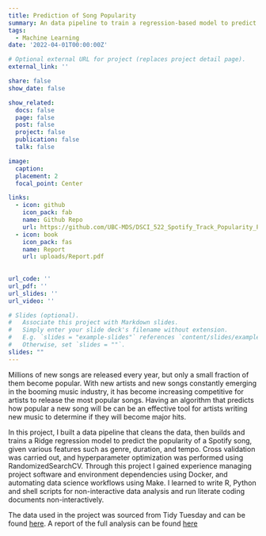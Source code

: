 ```yaml
---
title: Prediction of Song Popularity
summary: An data pipeline to train a regression-based model to predict the popularity of a song, given various features such as genre, duration, and tempo.
tags:
  - Machine Learning 
date: '2022-04-01T00:00:00Z'

# Optional external URL for project (replaces project detail page).
external_link: ''

share: false
show_date: false

show_related:
  docs: false
  page: false
  post: false
  project: false
  publication: false
  talk: false

image:
  caption: 
  placement: 2
  focal_point: Center

links:
  - icon: github
    icon_pack: fab
    name: Github Repo
    url: https://github.com/UBC-MDS/DSCI_522_Spotify_Track_Popularity_Predictor
  - icon: book
    icon_pack: fas
    name: Report
    url: uploads/Report.pdf 
    
    
url_code: ''
url_pdf: ''
url_slides: ''
url_video: ''

# Slides (optional).
#   Associate this project with Markdown slides.
#   Simply enter your slide deck's filename without extension.
#   E.g. `slides = "example-slides"` references `content/slides/example-slides.md`.
#   Otherwise, set `slides = ""`.
slides: ""
---
```

Millions of new songs are released every year, but only a small fraction of them become popular. With new artists and new songs constantly emerging in the booming music industry, it has become increasing competitive for artists to release the most popular songs. Having an algorithm that predicts how popular a new song will be can be an effective tool for artists writing new music to determine if they will become major hits. 

In this project, I built a data pipeline that cleans the data, then builds and trains a Ridge regression model to predict the popularity of a Spotify song, given various features such as genre, duration, and tempo. Cross validation was carried out, and hyperparameter optimization was performed using RandomizedSearchCV. Through this project I gained experience managing project software and environment dependencies using Docker, and automating data science workflows using Make. I learned to write R, Python and shell scripts for non-interactive data analysis and run literate coding documents non-interactively.

The data used in the project was sourced from Tidy Tuesday and can be found [here](https://github.com/rfordatascience/tidytuesday/blob/master/data/2021/2021-09-14/readme.md).
A report of the full analysis can be found [here](uploads/Report.pdf)
